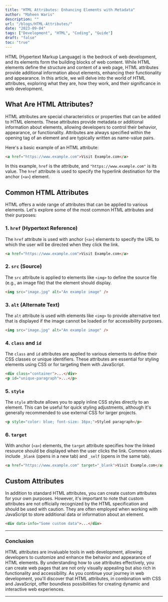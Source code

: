 ```yaml
---
title: "HTML Attributes: Enhancing Elements with Metadata"
author: "Maheen Waris"
description: ""
url: "/blogs/HTML-Attributes/"
date: "2023-09-04"
tags: ["Development", "HTML", "Coding", "Guide"]
draft: "false"
toc: "true"
---
```


HTML (Hypertext Markup Language) is the bedrock of web development, and its elements form the building blocks of web content. While HTML elements define the structure and content of a web page, HTML attributes provide additional information about elements, enhancing their functionality and appearance. In this article, we will delve into the world of HTML attributes, exploring what they are, how they work, and their significance in web development.

## What Are HTML Attributes?

HTML attributes are special characteristics or properties that can be added to HTML elements. These attributes provide metadata or additional information about elements, allowing developers to control their behavior, appearance, or functionality. Attributes are always specified within the opening tag of an element and are typically written as name-value pairs.

Here's a basic example of an HTML attribute:

```html
<a href="https://www.example.com">Visit Example.com</a>
```

In this example, `href` is the attribute, and `"https://www.example.com"` is its value. The `href` attribute is used to specify the hyperlink destination for the anchor (`<a>`) element.

## Common HTML Attributes

HTML offers a wide range of attributes that can be applied to various elements. Let's explore some of the most common HTML attributes and their purposes:

### 1. `href` (Hypertext Reference)

The `href` attribute is used with anchor (`<a>`) elements to specify the URL to which the user will be directed when they click the link.

```html
<a href="https://www.example.com">Visit Example.com</a>
```

### 2. `src` (Source)

The `src` attribute is applied to elements like `<img>` to define the source file (e.g., an image file) that the element should display.

```html
<img src="image.jpg" alt="An example image" />
```

### 3. `alt` (Alternate Text)

The `alt` attribute is used with elements like `<img>` to provide alternative text that is displayed if the image cannot be loaded or for accessibility purposes.

```html
<img src="image.jpg" alt="An example image" />
```

### 4. `class` and `id`

The `class` and `id` attributes are applied to various elements to define their CSS classes or unique identifiers. These attributes are essential for styling elements using CSS or for targeting them with JavaScript.

```html
<div class="container">...</div>
<p id="unique-paragraph">...</p>
```

### 5. `style`

The `style` attribute allows you to apply inline CSS styles directly to an element. This can be useful for quick styling adjustments, although it's generally recommended to use external CSS for larger projects.

```html
<p style="color: blue; font-size: 16px;">Styled paragraph</p>
```

### 6. `target`

With anchor (`<a>`) elements, the `target` attribute specifies how the linked resource should be displayed when the user clicks the link. Common values include `_blank` (opens in a new tab) and `_self` (opens in the same tab).

```html
<a href="https://www.example.com" target="_blank">Visit Example.com</a>
```

## Custom Attributes

In addition to standard HTML attributes, you can create custom attributes for your own purposes. However, it's important to note that custom attributes are not officially recognized by the HTML specification and should be used with caution. They are often employed when working with JavaScript to store additional data or information about an element.

```html
<div data-info="Some custom data">...</div>
```

<hr>

### Conclusion

HTML attributes are invaluable tools in web development, allowing developers to customize and enhance the behavior and appearance of HTML elements. By understanding how to use attributes effectively, you can create web pages that are not only visually appealing but also rich in functionality and accessibility. As you continue your journey in web development, you'll discover that HTML attributes, in combination with CSS and JavaScript, offer boundless possibilities for creating dynamic and interactive web experiences.

---
